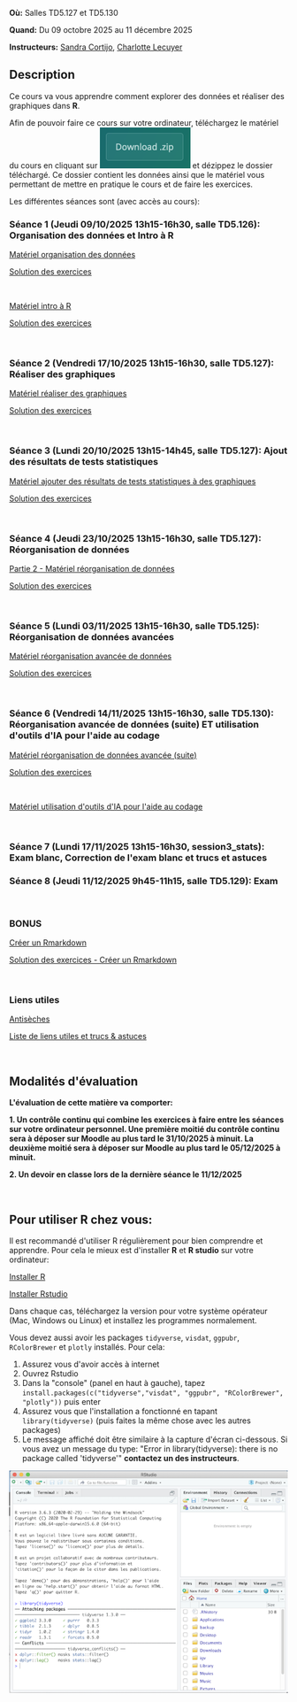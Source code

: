 **Où:** Salles TD5.127 et TD5.130 

**Quand:** Du 09 octobre 2025 au 11 décembre 2025

**Instructeurs:** 
[Sandra Cortijo](mailto:sandra.cortijo@cnrs.fr), 
[Charlotte Lecuyer](mailto:charlotte.lecuyer@cnrs.fr)


## Description

Ce cours va vous apprendre comment explorer des données et réaliser des graphiques dans **R**. 

Afin de pouvoir faire ce cours sur votre ordinateur, téléchargez le matériel du cours en cliquant sur ![](logo_download.png) et dézippez le dossier téléchargé. Ce dossier contient les données ainsi que le matériel vous permettant de mettre en pratique le cours et de faire les exercices.



Les différentes séances sont (avec accès au cours):


### Séance 1 (Jeudi 09/10/2025 13h15-16h30, salle TD5.126): Organisation des données et Intro à **R** 

[Matériel organisation des données](session1_organisation_intro/materiel/organisation_session.html)  

[Solution des exercices](session1_organisation_intro/materiel/organisation_session_solution_exercices.html)

<br>

[Matériel intro à R](session1_organisation_intro/materiel/intro_R.html)  

[Solution des exercices](session1_organisation_intro/materiel/intro_R_solution_exercices)

<br>


### Séance 2 (Vendredi 17/10/2025 13h15-16h30, salle TD5.127): Réaliser des graphiques


[Matériel réaliser des graphiques](session2_ggplot/materiel/ggplot_session.html)  

[Solution des exercices](session2_ggplot/materiel/ggplot_exercise_solutions.html)

<br>


### Séance 3 (Lundi 20/10/2025 13h15-14h45, salle TD5.127): Ajout des résultats de tests statistiques


[Matériel ajouter des résultats de tests statistiques à des graphiques](session3_plots_stats/materiel/statistiques.html)  

[Solution des exercices](session3_plots_stats/materiel/statistiques_solution_exercices.html)  



<br>

### Séance 4 (Jeudi 23/10/2025 13h15-16h30, salle TD5.127): Réorganisation de données 

[Partie 2 - Matériel réorganisation de données](session4_reorganisation/materiel/reorganisation_donnees.html)  

[Solution des exercices](session4_reorganisation/materiel/reorganisation_donnees_solution_exercices.html)



<br>

### Séance 5 (Lundi 03/11/2025 13h15-16h30, salle TD5.125): Réorganisation de données avancées

[Matériel réorganisation avancée de données ](session5_reorganisation_avancee/materiel/reorganisation_avancee.html)  

[Solution des exercices](session5_reorganisation_avancee/materiel/reorganisation_avancee_solution_exercices.html)



<br>



### Séance 6 (Vendredi 14/11/2025 13h15-16h30, salle TD5.130): Réorganisation avancée de données (suite)  ET utilisation d'outils d'IA pour l'aide au codage



[Matériel réorganisation de données avancée (suite)](session6_reorganisation_suite_IA/materiel/reorganisation_avancee_suite.html) 

[Solution des exercices](session6_reorganisation_suite_IA/materiel/reorganisation_avancee_suite_solution_exercices.html)


<br>


[Matériel utilisation d'outils d'IA pour l'aide au codage](session6_reorganisation_suite_IA/materiel/aide_IA_codage.html) 


<br>


### Séance 7 (Lundi 17/11/2025 13h15-16h30, session3_stats): Exam blanc, Correction de l'exam blanc et trucs et astuces





### Séance 8 (Jeudi 11/12/2025 9h45-11h15, salle TD5.129): Exam



<br>

### BONUS

[Créer un Rmarkdown](Rmarkdown/materiel/rmarkdown_session.html) 

[Solution des exercices - Créer un Rmarkdown](Rmarkdown/materiel/Solution.html)


<br>

### Liens  utiles


[Antisèches](https://www.rstudio.com/resources/cheatsheets/)

[Liste de liens utiles et trucs & astuces](astuces.html)



<br>

## Modalités d'évaluation

**L'évaluation de cette matière va comporter:**

**1. Un contrôle continu qui combine les exercices à faire entre les séances sur votre ordinateur personnel. Une première moitié du contrôle continu sera à déposer sur Moodle au plus tard le  31/10/2025 à minuit. La deuxième moitié sera à déposer sur Moodle au plus tard le 05/12/2025 à minuit.**



**2. Un devoir en classe lors de la dernière séance le 11/12/2025**

<br>

## Pour utiliser R chez vous: 
Il est recommandé d'utiliser R régulièrement pour bien comprendre et apprendre. Pour cela le mieux est d'installer **R** et **R studio** sur votre ordinateur:

[Installer R](https://cran.biotools.fr/)

[Installer Rstudio](https://rstudio.com/products/rstudio/download/)

Dans chaque cas, téléchargez la version pour votre système opérateur (Mac, Windows ou Linux) et installez les programmes normalement.

Vous devez aussi avoir les packages `tidyverse`, `visdat`, `ggpubr`, `RColorBrewer` et `plotly` installés. 
Pour cela:
1. Assurez vous d'avoir accès à internet
2. Ouvrez Rstudio
3. Dans la "console" (panel en haut à gauche), tapez `install.packages(c("tidyverse","visdat", "ggpubr", "RColorBrewer", "plotly"))` puis enter
4. Assurez vous que l'installation a fonctionné en tapant `library(tidyverse)` (puis faites la même chose avec les autres packages)
5. Le message affiché doit être similaire à la capture d'écran ci-dessous. Si vous avez un message du type: 
"Error in library(tidyverse): there is no package called 'tidyverse'"
**contactez un des instructeurs**.

![capture d'écran d'un installation correcte](installation_package_instructions.png)







